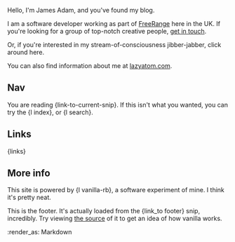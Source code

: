 Hello, I'm James Adam, and you've found my blog.

I am a software developer working as part of [FreeRange](http://gofreerange.com) here in the UK. If you're looking for a group of top-notch creative people, [get in touch](http://gofreerange.com).

Or, if you're interested in my stream-of-consciousness jibber-jabber, click around here.

You can also find information about me at [lazyatom.com](http://lazyatom.com).

Nav
---

You are reading {link-to-current-snip}. If this isn't what you wanted, you can try the {l index}, or {l search}.

Links
----
{links}


More info
---
This site is powered by {l vanilla-rb}, a software experiment of mine. I think it's pretty neat.

This is the footer. It's actually loaded from the {link_to footer} snip, incredibly. Try viewing <a href="/footer.raw">the source</a> of it to get an idea of how vanilla works.


:render_as: Markdown